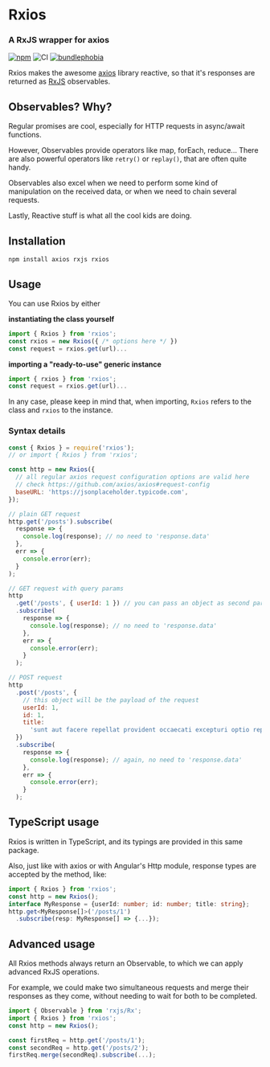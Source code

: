 # Rxios

### A RxJS wrapper for axios

[![npm](https://badgen.net/npm/v/rxios?color=red&icon=npm)]() ![CI](https://github.com/davguij/rxios/workflows/CI/badge.svg) [![bundlephobia](https://badgen.net/bundlephobia/minzip/rxios)]()

Rxios makes the awesome [axios](https://github.com/axios/axios) library reactive, so that it's responses are returned as [RxJS](https://github.com/ReactiveX/rxjs) observables.

## Observables? Why?

Regular promises are cool, especially for HTTP requests in async/await functions.

However, Observables provide operators like map, forEach, reduce... There are also powerful operators like `retry()` or `replay()`, that are often quite handy.

Observables also excel when we need to perform some kind of manipulation on the received data, or when we need to chain several requests.

Lastly, Reactive stuff is what all the cool kids are doing.

## Installation

`npm install axios rxjs rxios`

## Usage

You can use Rxios by either

**instantiating the class yourself**

```javascript
import { Rxios } from 'rxios';
const rxios = new Rxios({ /* options here */ })
const request = rxios.get(url)...
```

**importing a "ready-to-use" generic instance**

```javascript
import { rxios } from 'rxios';
const request = rxios.get(url)...
```

In any case, please keep in mind that, when importing, `Rxios` refers to the class and `rxios` to the instance.

### Syntax details

```javascript
const { Rxios } = require('rxios');
// or import { Rxios } from 'rxios';

const http = new Rxios({
  // all regular axios request configuration options are valid here
  // check https://github.com/axios/axios#request-config
  baseURL: 'https://jsonplaceholder.typicode.com',
});

// plain GET request
http.get('/posts').subscribe(
  response => {
    console.log(response); // no need to 'response.data'
  },
  err => {
    console.error(err);
  }
);

// GET request with query params
http
  .get('/posts', { userId: 1 }) // you can pass an object as second param to the get() method
  .subscribe(
    response => {
      console.log(response); // no need to 'response.data'
    },
    err => {
      console.error(err);
    }
  );

// POST request
http
  .post('/posts', {
    // this object will be the payload of the request
    userId: 1,
    id: 1,
    title:
      'sunt aut facere repellat provident occaecati excepturi optio reprehenderit',
  })
  .subscribe(
    response => {
      console.log(response); // again, no need to 'response.data'
    },
    err => {
      console.error(err);
    }
  );
```

## TypeScript usage

Rxios is written in TypeScript, and its typings are provided in this same package.

Also, just like with axios or with Angular's Http module, response types are accepted by the method, like:

```typescript
import { Rxios } from 'rxios';
const http = new Rxios();
interface MyResponse = {userId: number; id: number; title: string};
http.get<MyResponse[]>('/posts/1')
  .subscribe(resp: MyResponse[] => {...});
```

## Advanced usage

All Rxios methods always return an Observable, to which we can apply advanced RxJS operations.

For example, we could make two simultaneous requests and merge their responses as they come, without needing to wait for both to be completed.

```javascript
import { Observable } from 'rxjs/Rx';
import { Rxios } from 'rxios';
const http = new Rxios();

const firstReq = http.get('/posts/1');
const secondReq = http.get('/posts/2');
firstReq.merge(secondReq).subscribe(...);
```
